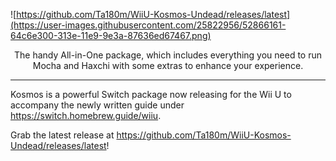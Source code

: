 ![https://github.com/Ta180m/WiiU-Kosmos-Undead/releases/latest](https://user-images.githubusercontent.com/25822956/52866161-64c6e300-313e-11e9-9e3a-87636ed67467.png)
<p align="center">The handy All-in-One package, which includes everything you need to run Mocha and Haxchi with some extras to enhance your experience.</p>

---

Kosmos is a powerful Switch package now releasing for the Wii U to accompany the newly written guide under https://switch.homebrew.guide/wiiu.

Grab the latest release at https://github.com/Ta180m/WiiU-Kosmos-Undead/releases/latest!
